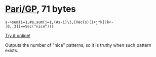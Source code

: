 # [Pari/GP], 71 bytes

    s->sum(i=1,#s,sum(j=1,(#s-i)\3,[Vec(s)[i+j*k]|k<-[0..3]]==Vec("nice")))

[Try it online!][TIO-kwfry85k]

Outputs the number of "nice" patterns, so it is truthy when such pattern exists.

[Pari/GP]: http://pari.math.u-bordeaux.fr/
[TIO-kwfry85k]: https://tio.run/##RYvBDsIgEER/hdALq9BoepV@hhfkUAk12yolxSa18d8R0MS57JudGd/NKG4@9kTGINqwPBjKI68CzzgkZFUQCJeGq7M1LIDC/bAb9Xs8CXWo60ZrKXNCHRpLASB23t9fLBDREj@jeyak2VDSpz1wor5dTqibcDNLwS4r/7ekkiVjrC3hWhpXkw@637bkf1ot1RA/ "Pari/GP – Try It Online"
